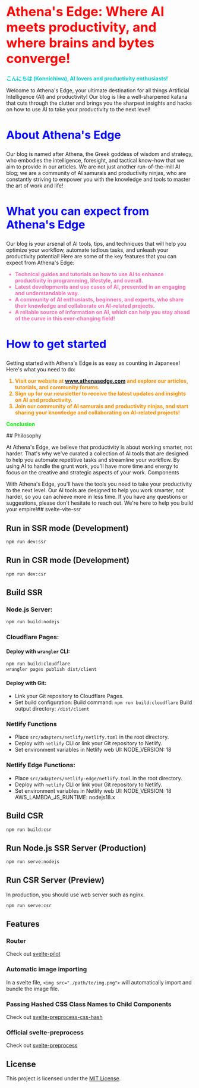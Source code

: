 <style>
.heading1 {
    color: red;
    font-weight:700;
    font-size: 35px;
}
.heading2 {
    color: blue;
    font-weight:700;
    font-size: 30px;
}
</style>
<h1 id="identifier" class="heading1" style="color:red; font-weight:700; font-size: 35px;">Athena's Edge: Where AI meets productivity, and where brains and bytes converge!</h1>
<p style="color:#00CED1; font-weight: bold;">こんにちは (Konnichiwa), AI lovers and productivity enthusiasts!</p>
<p>Welcome to Athena's Edge, your ultimate destination for all things Artificial Intelligence (AI) and productivity! Our blog is like a well-sharpened katana that cuts through the clutter and brings you the sharpest insights and hacks on how to use AI to take your productivity to the next level!</p>
<h2 id="identifier" class="heading2" style="color:blue; font-weight:700; font-size: 30px;">About Athena's Edge</h2>
<p>Our blog is named after Athena, the Greek goddess of wisdom and strategy, who embodies the intelligence, foresight, and tactical know-how that we aim to provide in our articles. We are not just another run-of-the-mill AI blog; we are a community of AI samurais and productivity ninjas, who are constantly striving to empower you with the knowledge and tools to master the art of work and life!</p>
<h2 id="identifier" class="heading2" style="color:blue; font-weight:700; font-size: 30px;">What you can expect from Athena's Edge</h2>
<p>Our blog is your arsenal of AI tools, tips, and techniques that will help you optimize your workflow, automate tedious tasks, and unleash your productivity potential! Here are some of the key features that you can expect from Athena's Edge:</p>
<ul style="color:#FF69B4; font-weight:bold;">
    <li>Technical guides and tutorials on how to use AI to enhance productivity in programming, lifestyle, and overall.</li>
    <li>Latest developments and use cases of AI, presented in an engaging and understandable way.</li>
    <li>A community of AI enthusiasts, beginners, and experts, who share their knowledge and collaborate on AI-related projects.</li>
    <li>A reliable source of information on AI, which can help you stay ahead of the curve in this ever-changing field!</li>
</ul>
<h2 id="identifier" class="heading2" style="color:blue; font-weight:700; font-size: 30px;">How to get started</h2>
<p>Getting started with Athena's Edge is as easy as counting in Japanese! Here's what you need to do:</p>
<ol style="color:#FF8C00; font-weight:bold;">
    <li>Visit our website at <a href="www.athenasedge.com" target="_blank">www.athenasedge.com</a> and explore our articles, tutorials, and community forums.</li>
    <li>Sign up for our newsletter to receive the latest updates and insights on AI and productivity.</li>
    <li>Join our community of AI samurais and productivity ninjas, and start sharing your knowledge and collaborating on AI-related projects!</li>
</ol>
<p style="color:#00FF00; font-weight: bold;">Conclusion</p>## Philosophy

At Athena's Edge, we believe that productivity is about working smarter, not harder. That's why we've curated a collection of AI tools that are designed to help you automate repetitive tasks and streamline your workflow. By using AI to handle the grunt work, you'll have more time and energy to focus on the creative and strategic aspects of your work.
Components

With Athena's Edge, you'll have the tools you need to take your productivity to the next level. Our AI tools are designed to help you work smarter, not harder, so you can achieve more in less time. If you have any questions or suggestions, please don't hesitate to reach out. We're here to help you build your empire!## svelte-vite-ssr

## Run in SSR mode (Development)
```sh
npm run dev:ssr
```

## Run in CSR mode (Development)
```sh
npm run dev:csr
```

## Build SSR

### Node.js Server:
```sh
npm run build:nodejs
```

### Cloudflare Pages:
#### Deploy with `wrangler` CLI:
```sh
npm run build:cloudflare
wrangler pages publish dist/client
```

#### Deploy with Git:
* Link your Git repository to Cloudflare Pages.
* Set build configuration:
  Build command: `npm run build:cloudflare`
  Build output directory: `/dist/client`

### Netlify Functions
* Place `src/adapters/netlify/netlify.toml` in the root directory.
* Deploy with `netlify` CLI or link your Git repository to Netlify.
* Set environment variables in Netlify web UI:
  NODE_VERSION: 18

### Netlify Edge Functions:
* Place `src/adapters/netlify-edge/netlify.toml` in the root directory.
* Deploy with `netlify` CLI or link your Git repository to Netlify.
* Set environment variables in Netlify web UI:
  NODE_VERSION: 18
  AWS_LAMBDA_JS_RUNTIME: nodejs18.x

## Build CSR
```sh
npm run build:csr
```

## Run Node.js SSR Server (Production)
```sh
npm run serve:nodejs
```

## Run CSR Server (Preview)
In production, you should use web server such as nginx.

```sh
npm run serve:csr
```

## Features

### Router
Check out [svelte-pilot](https://github.com/jiangfengming/svelte-pilot)

### Automatic image importing
In a svelte file, `<img src="./path/to/img.png">` will automatically import and bundle the image file.

### Passing Hashed CSS Class Names to Child Components
Check out [svelte-preprocess-css-hash](https://github.com/jiangfengming/svelte-preprocess-css-hash)

### Official svelte-preprocess
Check out [svelte-preprocess](https://github.com/sveltejs/svelte-preprocess)

## License
This project is licensed under the [MIT License](LICENSE).
